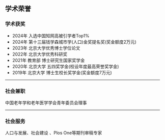 

## **学术荣誉**
### 学术获奖

- 2024年 入选中国知网高被引学者Top1%
- 2024年 第十三届钱学森城市学(人口)金奖提名奖(奖金额度2万元)
- 2023年 北京大学优秀博士学位论文
- 2022年 北京大学优秀科研奖
- 2021年 教育部 博士研究生国家奖学金
- 2020年 北京大学 五四奖学金(校设年度最高荣誉奖学金) 
- 2019年 北京大学 博士生校长奖学金(奖金额度7万元)

---

### 社会兼职

中国老年学和老年医学学会青年委员会理事

---

### 社会服务

人口与发展、社会建设 、Plos One等期刊审稿专家
